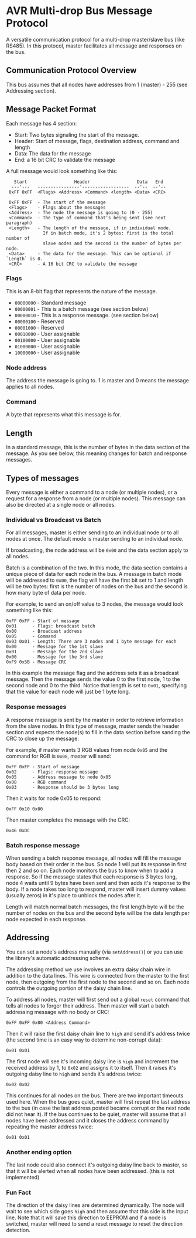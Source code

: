 # AVR Multi-drop Bus Message Protocol

A versatile communication protocol for a multi-drop master/slave bus (like RS485).
In this protocol, master facilitates all message and responses on the bus.

## Communication Protocol Overview

This bus assumes that all nodes have addresses from 1 (master) - 255 (see Addressing section). 

## Message Packet Format

Each message has 4 section:
 * Start: Two bytes signaling the start of the message.
 * Header: Start of message, flags, destination address, command and length
 * Data: The data for the message
 * End: a 16 bit CRC to validate the message

A full message would look something like this:

```
   Start                  Header                  Data   End
  ---'---   ----------------'------------------  --'--  --'--
 0xFF 0xFF  <Flags> <Address> <Command> <length> <Data> <CRC>

 0xFF 0xFF  - The start of the message
 <Flags>    - Flags about the messages
 <Address>  - The node the message is going to (0 - 255)
 <Command>  - The type of command that's being sent (see next paragraph)
 <Length>   - The length of the message, if in individual mode. 
              If in batch mode, it's 2 bytes: first is the total number of 
              slave nodes and the second is the number of bytes per node.
 <Data>     - The data for the message. This can be optional if `Length` is 0.
 <CRC>      - A 16 bit CRC to validate the message
```

### Flags

This is an 8-bit flag that represents the nature of the message.

 * `00000000` - Standard message
 * `00000001` - This is a batch message (see section below)
 * `00000010` - This is a response message. (see section below)
 * `00000100` - Reserved
 * `00001000` - Reserved
 * `00010000` - User assignable
 * `00100000` - User assignable
 * `01000000` - User assignable
 * `10000000` - User assignable

### Node address

The address the message is going to. 1 is master and 0 means the message applies to all
nodes.

### Command 

A byte that represents what this message is for.

## Length

In a standard message, this is the number of bytes in the data section of the message.
As you see below, this meaning changes for batch and response messages.

## Types of messages

Every message is either a command to a node (or multiple nodes), or a request
for a response from a node (or multiple nodes).  This message can also be directed at a 
single node or all nodes.

### Individual vs Broadcast vs Batch

For all messages, master is either sending to an individual node or to all nodes at once. 
The default mode is master sending to an individual node.

If broadcasting, the node address will be `0x00` and the data section apply to all nodes.

Batch is a combination of the two. In this mode, the data section contains a unique piece
of data for each node in the bus. A message in batch mode will be addressed to `0x00`, the 
flag will have the first bit set to 1 and length will be two bytes: first is the number of nodes
on the bus and the second is how many byte of data per node.

For example, to send an on/off value to 3 nodes, the message would look something like this:

```
0xFF 0xFF - Start of message
0x01      - Flags: broadcast batch
0x00      - Broadcast address
0x05      - Command 
0x03 0x01 - Length: There are 3 nodes and 1 byte message for each
0x00      - Message for the 1st slave 
0x01      - Message for the 2nd slave 
0x00      - Message for the 3rd slave 
0xF9 0x5B - Message CRC
```

In this example the message flag and the address sets it as a broadcast message. Then the
message sends the value 0 to the first node, 1 to the second node and 0 to the third. Notice 
that length is set to `0x01`, specifying that the value for each node will just be 1 byte long.

### Response messages

A response message is sent by the master in order to retrieve information from the slave nodes.
In this type of message, master sends the header section and expects the node(s) to fill in the 
data section before sanding the CRC to close up the message.

For example, if master wants 3 RGB values from node `0x05` and the command for RGB is `0x08`, master will send:

```
0xFF 0xFF - Start of message
0x02      - Flags: response message
0x05      - Address message to node 0x05
0x08      - RGB command
0x03      - Response should be 3 bytes long
```

Then it waits for node 0x05 to respond:

`0xFF 0x10 0x00`

Then master completes the message with the CRC:

`0x46 0xDC`


### Batch response message

When sending a batch response message, all nodes will fill the message body based on their
order in the bus. So node 1 will put its response in first then 2 and so on. Each node 
monitors the bus to know when to add a response. So if the message states that each response 
is 3 bytes long, node 4 waits until 9 bytes have been sent and then adds it's response to the 
body. If a node takes too long to respond, master will insert dummy values (usually zeros)
in it's place to unblock the nodes after it.

Length will match normal batch messages, the first length byte will be the number of nodes on the 
bus and the second byte will be the data length per node expected in each response.

## Addressing

You can set a node's address manually (via `setAddress()`) or you can use the library's
automatic addressing scheme.

The addressing method we use involves an extra daisy chain wire in addition to the data lines.
This wire is connected from the master to the first node, then outgoing from the first node
to the second and so on. Each node controls the outgoing portion of the daisy chain line.

To address all nodes, master will first send out a global `reset` command that
tells all nodes to forger their address. Then master will start a batch addressing message
with no body or CRC:

`0xFF 0xFF 0x00 <Address Command>`

Then it will raise the first daisy chain line to `high` and send it's address twice
(the second time is an easy way to determine non-corrupt data):

`0x01 0x01`

The first node will see it's incoming daisy line is `high` and increment the received
address by 1, to `0x02` and assigns it to itself. Then it raises it's outgoing daisy
line to `high` and sends it's address twice:

`0x02 0x02`

This continues for all nodes on the bus. There are two important timeouts used here.
When the bus goes quiet, master will first repeat the last address to the bus (in
case the last address posted became corrupt or the next node did not hear it). If
the bus continues to be quiet, master will assume that all nodes have been addressed
and it closes the address command by repeating the master address twice:

`0x01 0x01`

### Another ending option
The last node could also connect it's outgoing daisy line back to master, so that it
will be alerted when all nodes have been addressed. (this is not implemented)

### Fun Fact
The direction of the daisy lines are determined dynamically. The node will wait
to see which side goes `high` and then assume that this side is the input line.
Note that it will save this direction to EEPROM and if a node is switched, master
will need to send a reset message to reset the direction detection.

